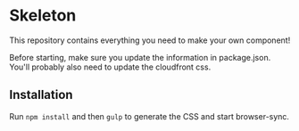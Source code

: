 # Skeleton

This repository contains everything you need to make your own component!

Before starting, make sure you update the information in package.json. You'll
probably also need to update the cloudfront css.

## Installation

Run `npm install` and then `gulp` to generate the CSS and start browser-sync.
